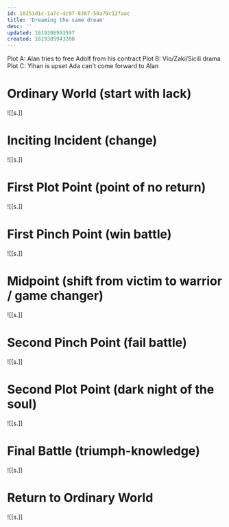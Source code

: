 ```yaml
---
id: 10251d1c-1a7c-4c97-8367-58a79c12faac
title: 'Dreaming the same dream'
desc: ''
updated: 1619306993597
created: 1619305943200
---
```

Plot A: Alan tries to free Adolf from his contract
Plot B: Vio/Zaki/Sicili drama
Plot C: Yihan is upset Ada can't come forward to Alan

# Ordinary World (start with lack)

![[s.]]
 
# Inciting Incident (change)

![[s.]]

# First Plot Point (point of no return) 

![[s.]]
 
# First Pinch Point (win battle)

![[s.]]

# Midpoint (shift from victim to warrior / game changer)

![[s.]]

# Second Pinch Point (fail battle)

![[s.]]

# Second Plot Point (dark night of the soul)

![[s.]]

# Final Battle (triumph-knowledge)

![[s.]]

# Return to Ordinary World

![[s.]]
